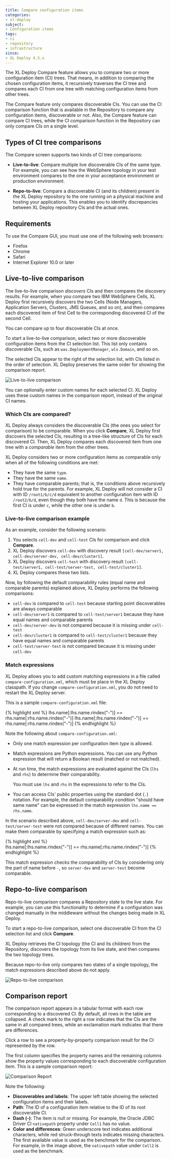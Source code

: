 ```yaml
---
title: Compare configuration items
categories:
- xl-deploy
subject:
- Configuration items
tags:
- ci
- repository
- infrastructure
since:
- XL Deploy 4.5.x
---
```


The XL Deploy Compare feature allows you to compare two or more configuration item (CI) trees. That means, in addition to comparing the chosen configuration items, it recursively traverses the CI tree and compares each CI from one tree with matching configuration items from other trees.

The Compare feature only compares discoverable CIs. You can use the CI comparison function that is available in the Repository to compare any configuration items, discoverable or not. Also, the Compare feature can compare CI trees, while the CI comparison function in the Repository can only compare CIs on a single level.

## Types of CI tree comparisons

The Compare screen supports two kinds of CI tree comparisons:

* **Live-to-live**: Compare multiple live discoverable CIs of the same type. For example, you can see how the WebSphere topology in your test environment compares to the one in your acceptance environment or production environment.

* **Repo-to-live**: Compare a discoverable CI (and its children) present in the XL Deploy repository to the one running on a physical machine and hosting your applications. This enables you to identify discrepancies between XL Deploy repository CIs and the actual ones. 

## Requirements

To use the Compare GUI, you must use one of the following web browsers:

* Firefox
* Chrome
* Safari
* Internet Explorer 10.0 or later

## Live-to-live comparison

The live-to-live comparison *discovers* CIs and then compares the discovery results. For example, when you compare two IBM WebSphere Cells, XL Deploy first recursively discovers the two Cells (Node Managers, Application Servers, Clusters, JMS Queues, and so on), and then compares each discovered item of first Cell to the corresponding discovered CI of the second Cell. 

You can compare up to four discoverable CIs at once.

To start a live-to-live comparison, select two or more discoverable configuration items from the CI selection list. This list only contains discoverable CIs, such as `was.DeploymentManager`, `wls.Domain`, and so on.

The selected CIs appear to the right of the selection list, with CIs listed in the order of selection. XL Deploy preserves the same order for showing the comparison report.

![Live-to-live comparison](images/compare-feature-live-2-live-compare.png)

You can optionally enter custom names for each selected CI. XL Deploy uses these custom names in the comparison report, instead of the original CI names.

### Which CIs are compared?

XL Deploy always considers the discoverable CIs (the ones you select for comparison) to be comparable. When you click **Compare**, XL Deploy first discovers the selected CIs, resulting in a tree-like structure of CIs for each discovered CI. Then, XL Deploy compares each discovered item from one tree with a *comparable* item from the other trees.

XL Deploy considers two or more configuration items as comparable only when all of the following conditions are met:

 * They have the same `type`.
 * They have the same `name`.
 * They have comparable parents; that is, the conditions above recursively hold true for the parents. For example, XL Deploy will not consider a CI with ID `/root1/b/c/d` equivalent to another configuration item with ID `/root2/b/d`, even though they both have the name `d`. This is because the first CI is under `c`, while the other one is under `b`.
 
### Live-to-live comparison example
   
As an example, consider the following scenario:
 
 1. You selects `cell-dev` and `cell-test` CIs for comparison and click **Compare**.
 2. XL Deploy discovers `cell-dev` with discovery result `[cell-dev/server1, cell-dev/server-dev, cell-dev/cluster1]`.
 3. XL Deploy discovers `cell-test` with discovery result `[cell-test/server1, cell-test/server-test, cell-test/cluster1]`.
 4. XL Deploy compares these two lists.
 
Now, by following the default comparability rules (equal name and comparable parents) explained above, XL Deploy performs the following comparisons:
 
 * `cell-dev` is compared to `cell-test` because starting point discoverables are always comparable
 * `cell-dev/server1` is compared to `cell-test/server1` because they have equal names and comparable parents
 * `cell-dev/server-dev` is not compared because it is missing under `cell-test`
 * `cell-dev/cluster1` is compared to `cell-test/cluster1` because they have equal names and comparable parents
 * `cell-test/server-test` is not compared because it is missing under `cell-dev`

### Match expressions

XL Deploy allows you to add custom matching expressions in a file called `compare-configuration.xml`, which must be place in the XL Deploy classpath. If you change `compare-configuration.xml`, you do not need to restart the XL Deploy server.

This is a sample `compare-configuration.xml` file:

{% highlight xml %}
<compare-configurations>
    <compare-configuration type="was.Server">
        <match-expression>lhs.name[:lhs.name.rindex("-")] == rhs.name[:rhs.name.rindex("-")]</match-expression>
    </compare-configuration>
    <compare-configuration type="was.Cluster">
        <match-expression>lhs.name[:lhs.name.rindex("-")] == rhs.name[:rhs.name.rindex("-")]</match-expression>
    </compare-configuration>
</compare-configurations>
{% endhighlight %}

Note the following about `compare-configuration.xml`:

* Only one match expression per configuration item *type* is allowed.
* Match expressions are Python expressions. You can use any Python expression that will return a Boolean result (matched or not matched).
* At run time, the match expressions are evaluated against the CIs (`lhs` and `rhs`) to determine their comparability.

    You must use `lhs` and `rhs` in the expressions to refer to the CIs.

* You can access CIs' public properties using the standard dot (`.`) notation. For example, the default comparability
   condition "should have same name" can be expressed in the match expression `lhs.name == rhs.name`.
   
In the scenario described above, `cell-dev/server-dev` and `cell-test/server-test` were not compared because of different names. You can make them comparable by specifying a match expression such as:

{% highlight xml %}    
lhs.name[:lhs.name.rindex("-")] == rhs.name[:rhs.name.rindex("-")]
{% endhighlight %}

This match expression checks the comparability of CIs by considering only the part of name before `-`, so `server-dev` and `server-test` become comparable.

## Repo-to-live comparison

Repo-to-live comparison compares a Repository state to the live state. For example, you can use this functionality to determine if a configuration was changed manually in the middleware without the changes being made in XL Deploy.

To start a repo-to-live comparison, select one discoverable CI from the CI selection list and click **Compare**.

XL Deploy retrieves the CI topology (the CI and its children) from the Repository, discovers the topology from its live state, and then compares the two topology trees.

Because repo-to-live only compares two states of a single topology, the match expressions described above do not apply.

![Repo-to-live comparison](images/compare-feature-repo-2-live-compare.png)

## Comparison report

The comparison report appears in a tabular format with each row corresponding to a discovered CI. By default, all rows in the table are collapsed. A check mark to the right a row indicates that the CIs are the same in all compared trees, while an exclamation mark indicates that there are differences.

Click a row to see a property-by-property comparison result for the CI represented by the row.

The first column specifies the property names and the remaining columns show the property values corresponding to each discoverable configuration item. This is a sample comparison report:

![Comparison Report](images/compare-feature-report-diff.png)

Note the following:

* **Discoverables and labels**: The upper left table showing the selected configuration items and their labels.
* **Path**: The ID of a configuration item relative to the ID of its root discoverable CI.
* **Dash (-)**: The item is null or missing. For example, the Oracle JDBC Driver CI `nativepath` property under `Cell1` has no value.
* **Color and differences**: Green underscore text indicates additional characters, while red struck-through texts indicates missing characters. The first available value is used as the benchmark for the comparison. For example, in the image above, the `nativepath` value under `Cell2` is used as the benchmark.
